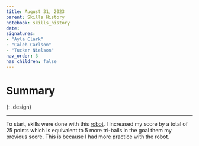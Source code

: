 ```yaml
---
title: August 31, 2023
parent: Skills History
notebook: skills_history
date: 
signatures:
- "Ayla Clark"
- "Caleb Carlson"
- "Tucker Nielson"
nav_order: 3
has_children: false
---
```


# Summary
{: .design}

---
To start, skills were done with this [robot](/docs/engineering/2023-06-08-ChassisPrototypeTests.html#construct). I increased my score by a total of 25 points which is equivalent to 5 more tri-balls in the goal them my previous score. This is because I had more practice with the robot.
<canvas id="SkillsHistory" to_date="2023-08-31"></canvas>